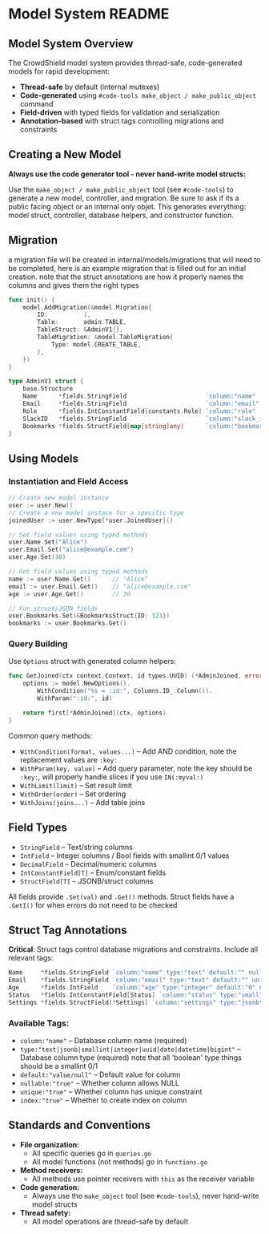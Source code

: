 # Model System README

## Model System Overview

The CrowdShield model system provides thread-safe, code-generated models for rapid development:

- **Thread-safe** by default (internal mutexes)
- **Code-generated** using `#code-tools make_object / make_public_object` command
- **Field-driven** with typed fields for validation and serialization
- **Annotation-based** with struct tags controlling migrations and constraints

## Creating a New Model

**Always use the code generator tool - never hand-write model structs:**

Use the `make_object / make_public_object` tool (see `#code-tools`) to generate a new model, controller, and migration. Be sure to ask if its a public facing object or an internal only objet.  This generates everything: model struct, controller, database helpers, and constructor function.

## Migration
a migration file will be created in internal/models/migrations that will need to be completed, here is an example migration that is filled out for an initial creation.  note that the struct annotations are how it properly names the columns and gives them the right types
```go
func init() {
	model.AddMigration(&model.Migration{
		ID:          1,
		Table:       admin.TABLE,
		TableStruct: &AdminV1{},
		TableMigration: &model.TableMigration{
			Type: model.CREATE_TABLE,
		},
	})
}

type AdminV1 struct {
	base.Structure
	Name      *fields.StringField                      `column:"name"      type:"text"     default:""`
	Email     *fields.StringField                      `column:"email"     type:"text"     default:""`
	Role      *fields.IntConstantField[constants.Role] `column:"role"      type:"smallint" default:"0"`
	SlackID   *fields.StringField                      `column:"slack_id"  type:"text"     default:""`
	Bookmarks *fields.StructField[map[string]any]      `column:"bookmarks" type:"jsonb"    default:"{}"`
}
```

## Using Models

### Instantiation and Field Access

```go
// Create new model instance
user := user.New()
// Create a new model instace for a specific type
joinedUser := user.NewType[*user.JoinedUser]()

// Set field values using typed methods
user.Name.Set("Alice")
user.Email.Set("alice@example.com")
user.Age.Set(30)

// Get field values using typed methods
name := user.Name.Get()      // "Alice"
email := user.Email.Get()    // "alice@example.com"
age := user.Age.Get()        // 30

// For struct/JSON fields
user.Bookmarks.Set(&BookmarksStruct{ID: 123})
bookmarks := user.Bookmarks.Get()
```

### Query Building

Use `Options` struct with generated column helpers:

```go
func GetJoined(ctx context.Context, id types.UUID) (*AdminJoined, error) {
    options := model.NewOptions().
        WithCondition("%s = :id:", Columns.ID_.Column()).
        WithParam(":id:", id)

    return first[*AdminJoined](ctx, options)
}
```

Common query methods:
- `WithCondition(format, values...)` – Add AND condition, note the replacement values are `:key:`
- `WithParam(key, value)` – Add query parameter, note the key should be `:key:`, will properly handle slices if you use `IN(:myval:)`
- `WithLimit(limit)` – Set result limit
- `WithOrder(order)` – Set ordering
- `WithJoins(joins...)` – Add table joins


## Field Types

- `StringField` – Text/string columns
- `IntField` – Integer columns  / Bool fields with smallint 0/1 values
- `DecimalField` – Decimal/numeric columns
- `IntConstantField[T]` – Enum/constant fields
- `StructField[T]` – JSONB/struct columns

All fields provide `.Set(val)` and `.Get()` methods.  Struct fields have a `.GetI()` for when errors do not need to be checked

## Struct Tag Annotations

**Critical**: Struct tags control database migrations and constraints. Include all relevant tags:

```go
Name     *fields.StringField `column:"name" type:"text" default:"" nullable:"false"`
Email    *fields.StringField `column:"email" type:"text" default:"" unique:"true" nullable:"false"`
Age      *fields.IntField    `column:"age" type:"integer" default:"0" nullable:"true"`
Status   *fields.IntConstantField[Status] `column:"status" type:"smallint" default:"1"`
Settings *fields.StructField[*Settings] `column:"settings" type:"jsonb" default:"{}"`
```

### Available Tags:

- `column:"name"` – Database column name (required)
- `type:"text|jsonb|smallint|integer|uuid|date|datetime|bigint"` – Database column type (required) note that all 'boolean' type things should be a smallint 0/1
- `default:"value/null"` – Default value for column
- `nullable:"true"` – Whether column allows NULL
- `unique:"true"` – Whether column has unique constraint
- `index:"true"` – Whether to create index on column

## Standards and Conventions

- **File organization:**
  - All specific queries go in `queries.go`
  - All model functions (not methods) go in `functions.go`
- **Method receivers:**
  - All methods use pointer receivers with `this` as the receiver variable
- **Code generation:**
	- Always use the `make_object` tool (see `#code-tools`), never hand-write model structs
- **Thread safety:**
  - All model operations are thread-safe by default